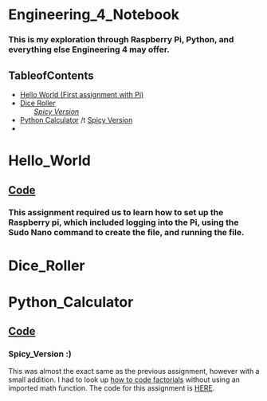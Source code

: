 # Engineering_4_Notebook
### This is my exploration through Raspberry Pi, Python, and everything else Engineering 4 may offer.

## TableofContents
* [Hello World (First assignment with Pi)](#Hello_World)
* [Dice Roller](#Dice_Roller) <br/>
 &nbsp;&nbsp;&nbsp;&nbsp;&nbsp;&nbsp; *[Spicy Version](Dice_Roller)*
* [Python Calculator](#Python_Calculator)
/t [Spicy Version](#Spicy_Version)
* 



# Hello_World
  ## [Code](https://github.com/willhk10/Engineering_4_Notebook/blob/main/Python/hello_world.py)
### This assignment required us to learn how to set up the Raspberry pi, which included logging into the Pi, using the Sudo Nano command to create the file, and running the file.


# Dice_Roller


# Python_Calculator
## [Code](https://github.com/willhk10/Engineering_4_Notebook/blob/main/Python/Python_Calculator.py)

### Spicy_Version :)
This was almost the exact same as the previous assignment, however with a small addition. I had to look up [how to code factorials](https://www.geeksforgeeks.org/factorial-in-python/) without using an imported math function. The code for this assignment is [HERE](https://github.com/willhk10/Engineering_4_Notebook/blob/main/Python/python_calculator_spicy.py).
